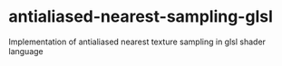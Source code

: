 # antialiased-nearest-sampling-glsl
Implementation of antialiased nearest texture sampling in glsl shader language
